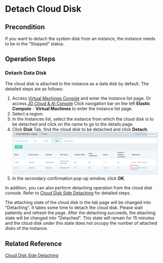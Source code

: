 # Detach Cloud Disk
## Precondition
If you want to detach the system disk from an instance, the instance needs to be in the "Stopped" status.

## Operation Steps
### Detach Data Disk

The cloud disk is attached to the instance as a data disk by default. The detailed steps are as follows:

1. Access [Virtual Machines Console](https://cns-console.jdcloud.com/host/compute/list) and enter the instance list page. Or access [JD Cloud & AI Console](https://console.jdcloud.com) Click navigation bar on the left **Elastic Compute** - **Virtual Machines** to enter the instance list page.
2. Select a region.
3. In the Instances list, select the instance from which the cloud disk is to be detached and click on the name to go to the details page.
4. Click **Disk** Tab, find the cloud disk to be detached and click **Detach**. ![](../../../../../image/vm/detachclouddisk.png)
5. In the secondary confirmation pop-up window, click **OK**.

In addition, you can also perform detaching operation from the cloud disk console. Refer to [Cloud Disk Side Detaching](http://docs.jdcloud.com/en/cloud-disk-service/detach-cloud-disk) for detailed steps.

The attaching state of the cloud disk in the tab page will be changed into "Detaching". It takes some time to detach the cloud disk. Please wait patiently and refresh the page. After the detaching succeeds, the attaching state will be changed into "Detached". This state will remain for 15 minutes and the cloud disk under this state does not occupy the number of attached disks of the instance.

## Related Reference

[Cloud Disk Side Detaching](http://docs.jdcloud.com/en/cloud-disk-service/detach-cloud-disk)